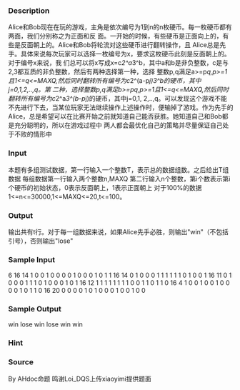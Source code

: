 
### Description
Alice和Bob现在在玩的游戏，主角是依次编号为1到n的n枚硬币。每一枚硬币都有两面，我们分别称之为正面和反
面。一开始的时候，有些硬币是正面向上的，有些是反面朝上的。Alice和Bob将轮流对这些硬币进行翻转操作，且
Alice总是先手。具体来说每次玩家可以选择一枚编号为x，要求这枚硬币此刻是反面朝上的。对于编号x来说，我
们总可以将x写成x=c*2^a*3^b，其中a和b是非负整数，c是与2,3都互质的非负整数，然后有两种选择第一种，选择
整数p,q满足a>=p*q,p>=1且1<=q<=MAXQ,然后同时翻转所有编号为c*2^(a-p*j)*3^b的硬币，其中j=0,1,2,..,q。第
二种，选择整数p,q满足b>=p*q,p>=1且1<=q<=MAXQ,然后同时翻转所有编号为c*2^a*3^(b-p*j)的硬币，其中j=0,1,
2,..,q。可以发现这个游戏不能不先进行下去，当某位玩家无法继续操作上述操作时，便输掉了游戏。作为先手的
Alice，总是希望可以在比赛开始之前就知道自己能否获胜。她知道自己和Bob都是充分聪明的，所以在游戏过程中
两人都会最优化自己的策略并尽量保证自己处于不败的情形中
### Input
本题有多组测试数据，第一行输入一个整数T，表示总的数据组数。之后给出T组数据
每组数据第一行输入两个整数n,MAXQ
第二行输入n个整数，第i个数表示第i个硬币的初始状态，0表示反面朝上，1表示正面朝上
对于100%的数据1<=n<=30000,1<=MAXQ<=20,t<=100。
### Output
输出共有t行。对于每一组数据来说，如果Alice先手必胜，则输出"win"（不包括引号），否则输出"lose"
### Sample Input
6
16 14
1 0 0 1 0 0 0 0 1 0 0 0 1 0 1 1
16 14
0 1 0 0 0 1 1 1 1 1 1 0 1 0 0 1
16 11
0 1 0 0 0 1 1 1 0 1 0 0 0 1 0 1
16 12
1 1 1 1 1 1 1 1 0 0 1 1 0 1 1 0
16 4
1 0 0 1 0 0 1 0 0 0 0 1 0 1 1 0
16 20
0 0 0 0 1 0 1 0 0 0 1 0 0 1 0 0
### Sample Output
win
lose
win
lose
win
win

### Hint

### Source
By AHdoc命题 鸣谢Loi_DQS上传xiaoyimi提供题面